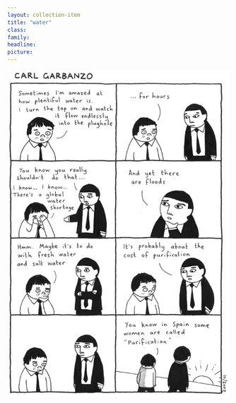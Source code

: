 ```yaml
---
layout: collection-item
title: "water"
class:	
family:
headline:
picture:
---
```


![water](/assets/img/garbanzo/2007/water-900w.jpg)
